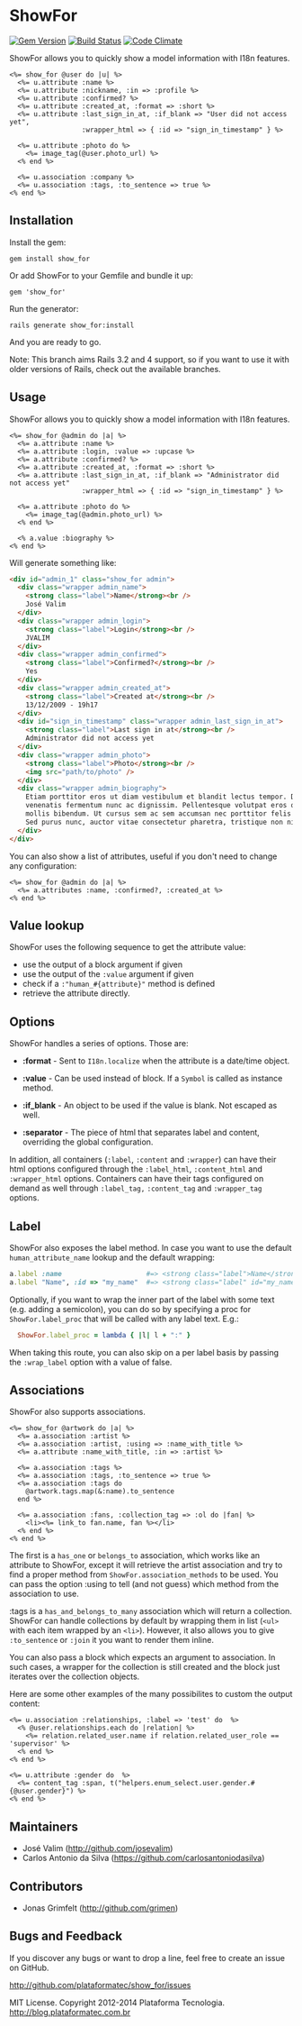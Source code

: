 # ShowFor

[![Gem Version](https://fury-badge.herokuapp.com/rb/show_for.png)](http://badge.fury.io/rb/show_for)
[![Build Status](https://api.travis-ci.org/plataformatec/show_for.png?branch=master)](http://travis-ci.org/plataformatec/show_for)
[![Code Climate](https://codeclimate.com/github/plataformatec/show_for.png)](https://codeclimate.com/github/plataformatec/show_for)

ShowFor allows you to quickly show a model information with I18n features.

```erb
<%= show_for @user do |u| %>
  <%= u.attribute :name %>
  <%= u.attribute :nickname, :in => :profile %>
  <%= u.attribute :confirmed? %>
  <%= u.attribute :created_at, :format => :short %>
  <%= u.attribute :last_sign_in_at, :if_blank => "User did not access yet",
                  :wrapper_html => { :id => "sign_in_timestamp" } %>

  <%= u.attribute :photo do %>
    <%= image_tag(@user.photo_url) %>
  <% end %>

  <%= u.association :company %>
  <%= u.association :tags, :to_sentence => true %>
<% end %>
```

## Installation

Install the gem:

    gem install show_for

Or add ShowFor to your Gemfile and bundle it up:

    gem 'show_for'

Run the generator:

    rails generate show_for:install

And you are ready to go.

Note: This branch aims Rails 3.2 and 4 support, so if you want to use it with
older versions of Rails, check out the available branches.

## Usage

ShowFor allows you to quickly show a model information with I18n features.

```erb
<%= show_for @admin do |a| %>
  <%= a.attribute :name %>
  <%= a.attribute :login, :value => :upcase %>
  <%= a.attribute :confirmed? %>
  <%= a.attribute :created_at, :format => :short %>
  <%= a.attribute :last_sign_in_at, :if_blank => "Administrator did not access yet"
                  :wrapper_html => { :id => "sign_in_timestamp" } %>

  <%= a.attribute :photo do %>
    <%= image_tag(@admin.photo_url) %>
  <% end %>

  <% a.value :biography %>
<% end %>
```

Will generate something like:

```html
<div id="admin_1" class="show_for admin">
  <div class="wrapper admin_name">
    <strong class="label">Name</strong><br />
    José Valim
  </div>
  <div class="wrapper admin_login">
    <strong class="label">Login</strong><br />
    JVALIM
  </div>
  <div class="wrapper admin_confirmed">
    <strong class="label">Confirmed?</strong><br />
    Yes
  </div>
  <div class="wrapper admin_created_at">
    <strong class="label">Created at</strong><br />
    13/12/2009 - 19h17
  </div>
  <div id="sign_in_timestamp" class="wrapper admin_last_sign_in_at">
    <strong class="label">Last sign in at</strong><br />
    Administrator did not access yet
  </div>
  <div class="wrapper admin_photo">
    <strong class="label">Photo</strong><br />
    <img src="path/to/photo" />
  </div>
  <div class="wrapper admin_biography">
    Etiam porttitor eros ut diam vestibulum et blandit lectus tempor. Donec
    venenatis fermentum nunc ac dignissim. Pellentesque volutpat eros quis enim
    mollis bibendum. Ut cursus sem ac sem accumsan nec porttitor felis luctus.
    Sed purus nunc, auctor vitae consectetur pharetra, tristique non nisi.
  </div>
</div>
```

You can also show a list of attributes, useful if you don't need to change any configuration:

```erb
<%= show_for @admin do |a| %>
  <%= a.attributes :name, :confirmed?, :created_at %>
<% end %>
```

## Value lookup

ShowFor uses the following sequence to get the attribute value:

* use the output of a block argument if given
* use the output of the `:value` argument if given
* check if a `:"human_#{attribute}"` method is defined
* retrieve the attribute directly.

## Options

ShowFor handles a series of options. Those are:

* __:format__ - Sent to `I18n.localize` when the attribute is a date/time object.

* __:value__ - Can be used instead of block. If a `Symbol` is called as instance method.

* __:if_blank__ - An object to be used if the value is blank. Not escaped as well.

* __:separator__ - The piece of html that separates label and content, overriding the global configuration.

In addition, all containers (`:label`, `:content` and `:wrapper`) can have their html
options configured through the `:label_html`, `:content_html` and `:wrapper_html`
options. Containers can have their tags configured on demand as well through
`:label_tag,` `:content_tag` and `:wrapper_tag` options.

## Label

ShowFor also exposes the label method. In case you want to use the default
`human_attribute_name` lookup and the default wrapping:

```ruby
a.label :name                     #=> <strong class="label">Name</strong>
a.label "Name", :id => "my_name"  #=> <strong class="label" id="my_name">Name</strong>
```

Optionally, if you want to wrap the inner part of the label with some text
(e.g. adding a semicolon), you can do so by specifying a proc for `ShowFor.label_proc`
that will be called with any label text. E.g.:

```ruby
  ShowFor.label_proc = lambda { |l| l + ":" }
```

When taking this route, you can also skip on a per label basis by passing the
`:wrap_label` option with a value of false.

## Associations

ShowFor also supports associations.

```erb
<%= show_for @artwork do |a| %>
  <%= a.association :artist %>
  <%= a.association :artist, :using => :name_with_title %>
  <%= a.attribute :name_with_title, :in => :artist %>

  <%= a.association :tags %>
  <%= a.association :tags, :to_sentence => true %>
  <%= a.association :tags do
    @artwork.tags.map(&:name).to_sentence
  end %>

  <%= a.association :fans, :collection_tag => :ol do |fan| %>
    <li><%= link_to fan.name, fan %></li>
  <% end %>
<% end %>
```

The first is a `has_one` or `belongs_to` association, which works like an attribute
to ShowFor, except it will retrieve the artist association and try to find a
proper method from `ShowFor.association_methods` to be used. You can pass
the option :using to tell (and not guess) which method from the association
to use.

:tags is a `has_and_belongs_to_many` association which will return a collection.
ShowFor can handle collections by default by wrapping them in list (`<ul>` with
each item wrapped by an `<li>`). However, it also allows you to give `:to_sentence`
or `:join` it you want to render them inline.

You can also pass a block which expects an argument to association. In such cases,
a wrapper for the collection is still created and the block just iterates over the
collection objects.

Here are some other examples of the many possibilites to custom the output content:

```erb
<%= u.association :relationships, :label => 'test' do  %>
  <% @user.relationships.each do |relation| %>
    <%= relation.related_user.name if relation.related_user_role == 'supervisor' %>
  <% end %>
<% end %>

<%= u.attribute :gender do  %>
  <%= content_tag :span, t("helpers.enum_select.user.gender.#{@user.gender}") %>
<% end %>
```

## Maintainers

* José Valim (http://github.com/josevalim)
* Carlos Antonio da Silva (https://github.com/carlosantoniodasilva)

## Contributors

* Jonas Grimfelt (http://github.com/grimen)

## Bugs and Feedback

If you discover any bugs or want to drop a line, feel free to create an issue on GitHub.

http://github.com/plataformatec/show_for/issues

MIT License. Copyright 2012-2014 Plataforma Tecnologia. http://blog.plataformatec.com.br
